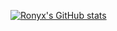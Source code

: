 [![Ronyx's GitHub stats](https://github-readme-stats.vercel.app/api?username=RonyxDumb&show_icons=true&shades-of-purple&locale=it)](https://github.com/anuraghazra/github-readme-stats)
